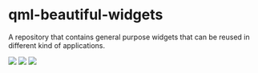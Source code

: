 # qml-beautiful-widgets
A repository that contains general purpose widgets that can be reused in different kind of applications.

![](https://i.imgur.com/QLHR6yZ.png)
![](https://i.imgur.com/P23IeOD.png)
![](https://i.imgur.com/FicvEQN.jpg)

